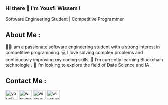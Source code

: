 ### Hi there 👋 I'm Yousfi Wissem !
Software Engineering Student | Competitive Programmer
## About Me :
👨‍💻I am a passionate software engineering student with a strong interest in competitive programming.
💻 I love solving complex problems and continuously improving my coding skills. 
🌱 I’m currently learning Blockchain technologie .
🤔 I’m looking to explore the field of Date Science and IA .
## Contact Me :
<p align="left">
  <a href="https://www.linkedin.com/in/wissem-yousfi/" target="blank"><img align="center"
      src="https://raw.githubusercontent.com/rahuldkjain/github-profile-readme-generator/master/src/images/icons/Social/linked-in-alt.svg"
      alt="yousfi wissem" height="30" width="40" /></a>
  <a href="https://www.facebook.com/wissem.yousfi.731" target="blank"><img align="center"
      src="https://raw.githubusercontent.com/rahuldkjain/github-profile-readme-generator/master/src/images/icons/Social/facebook.svg"
      alt="wissem yousfi" height="30" width="40" /></a>
  <a href="https://www.instagram.com/wissou.19/" target="blank"><img align="center"
      src="https://raw.githubusercontent.com/rahuldkjain/github-profile-readme-generator/master/src/images/icons/Social/instagram.svg"
      alt="wissou.19" height="30" width="40" /></a>
 <a href="https://twitter.com/WissemYousfi2" target="blank"><img align="center"
      src="https://raw.githubusercontent.com/rahuldkjain/github-profile-readme-generator/master/src/images/icons/Social/twitter.svg"
      alt="wissem yousfi" height="30" width="40" /></a>
</p>
<!--
**wissem18/wissem18** is a ✨ _special_ ✨ repository because its `README.md` (this file) appears on your GitHub profile.

Here are some ideas to get you started:

- 🔭 I’m currently working on ...
- 🌱 I’m currently learning ...
- 👯 I’m looking to collaborate on ...
- 🤔 I’m looking for help with ...
- 💬 Ask me about ...
- 📫 How to reach me: ...
- 😄 Pronouns: ...
- ⚡ Fun fact: ...
-->
